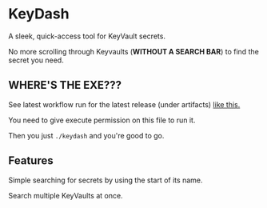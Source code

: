 # KeyDash
A sleek, quick-access tool for KeyVault secrets.

No more scrolling through Keyvaults (**WITHOUT A SEARCH BAR**) to find the secret you need.

## WHERE'S THE EXE???
See latest workflow run for the latest release (under artifacts) [like this.](https://github.com/jibuene/KeyDash/actions/runs/12330361074)

You need to give execute permission on this file to run it.

Then you just `./keydash` and you're good to go.


## Features
Simple searching for secrets by using the start of its name.

Search multiple KeyVaults at once.


